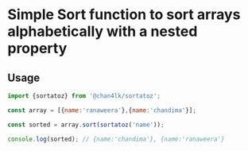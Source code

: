 # Simple Sort function to sort arrays alphabetically with a nested property

## Usage
```js
import {sortatoz} from '@chan4lk/sortatoz';

const array = [{name:'ranaweera'},{name:'chandima'}];

const sorted = array.sort(sortatoz('name'));

console.log(sorted); // {name:'chandima'}, {name:'ranaweera'}
```
